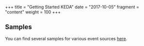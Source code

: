 +++
title = "Getting Started KEDA"
date = "2017-10-05"
fragment = "content"
weight = 100
+++

## Samples

You can find several samples for various event sources [here](https://github.com/kedacore/samples).